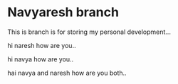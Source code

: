 # Navyaresh branch

This is branch is for storing my personal development...

hi naresh how are you..

hi navya how are you..

hai navya and naresh how are you both..
